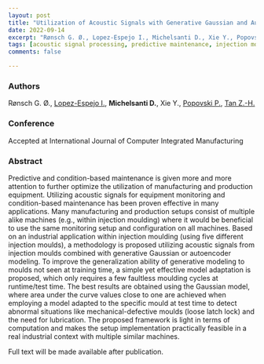 ```yaml
---
layout: post
title: "Utilization of Acoustic Signals with Generative Gaussian and Autoencoder Modeling for Condition-Based Maintenance of Injection Moulds"
date: 2022-09-14
excerpt: "Rønsch G. Ø., Lopez-Espejo I., Michelsanti D., Xie Y., Popovski P., Tan Z.-H."
tags: [acoustic signal processing, predictive maintenance, injection moulding, industry 4.0, machine learning]
comments: false

---
```


### Authors

Rønsch G. Ø., [Lopez-Espejo I.](https://ilopez.es), **Michelsanti D.**, Xie Y., [Popovski P.](http://petarpopovski.es.aau.dk), [Tan Z.-H.](http://kom.aau.dk/~zt/)

### Conference

Accepted at International Journal of Computer Integrated Manufacturing

### Abstract

Predictive and condition-based maintenance is given more and more attention to further optimize the utilization of manufacturing and production equipment. Utilizing acoustic signals for equipment monitoring and condition-based maintenance has been proven effective in many applications. Many manufacturing and production setups consist of multiple alike machines (e.g., within injection moulding) where it would be beneficial to use the same monitoring setup and configuration on all machines. Based on an industrial application within injection moulding (using five different injection moulds), a methodology is proposed utilizing acoustic signals from injection moulds combined with generative Gaussian or autoencoder modeling. To improve the generalization ability of generative modeling to moulds not seen at training time, a simple yet effective model adaptation is proposed, which only requires a few faultless moulding cycles at runtime/test time. The best results are obtained using the Gaussian model, where area under the curve values close to one are achieved when employing a model adapted to the specific mould at test time to detect abnormal situations like mechanical-defective moulds (loose latch lock) and the need for lubrication. The proposed framework is light in terms of computation and makes the setup implementation practically feasible in a real industrial context with multiple similar machines.

Full text will be made available after publication.
